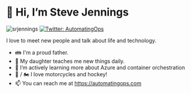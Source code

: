 # 👋 Hi, I’m Steve Jennings

<img src="https://komarev.com/ghpvc/?username=srjennings&label=Profile%20views&color=0e75b6&style=flat" alt="srjennings" /> [![Twitter: AutomatingOps](https://img.shields.io/twitter/follow/automatingops?style=social)](https://twitter.com/automatingops)

I love to meet new people and talk about life and technology.

- 👪 I'm a proud father.
- 👧 My daughter teaches me new things daily.
- 🌱 I’m actively learning more about Azure and container orchestration
- 🏑 / 🏍 I love motorcycles and hockey!
- 📫 You can reach me at https://automatingops.com

